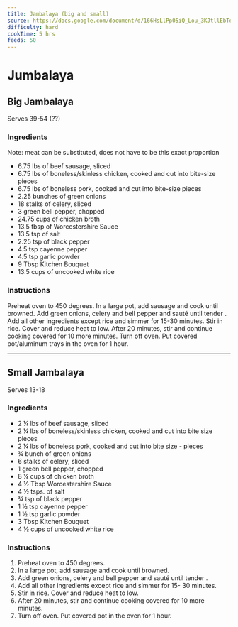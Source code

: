 ```yaml
---
title: Jambalaya (big and small)
source: https://docs.google.com/document/d/166HsLlPp05iQ_Lou_3KJtllEbTd9NIL9l3ZhsseOX9w/edit?usp=drive_link
difficulty: hard
cookTime: 5 hrs
feeds: 50
---
```


# Jumbalaya

## Big Jambalaya

Serves 39-54 (??)

### Ingredients
Note: meat can be substituted, does not have to be this exact proportion
- 6.75 lbs of beef sausage, sliced                     	             	                              	
- 6.75 lbs of boneless/skinless chicken, cooked and cut into bite-size pieces
- 6.75 lbs of boneless pork, cooked and cut into bite-size pieces
- 2.25 bunches of green onions
- 18 stalks of celery, sliced
- 3 green bell pepper, chopped 
- 24.75 cups of chicken broth        	                              	
- 13.5 tbsp of Worcestershire Sauce                	                              	
- 13.5 tsp of salt
- 2.25 tsp of black pepper
- 4.5 tsp cayenne pepper
- 4.5 tsp garlic powder
- 9 Tbsp Kitchen Bouquet
- 13.5 cups of uncooked white rice

### Instructions

Preheat oven to 450 degrees.
In a large pot, add sausage and cook until browned. 
Add green onions, celery and bell pepper and sauté until tender .
Add all other ingredients except rice and simmer for 15-30 minutes.
Stir in rice.  Cover and reduce heat to low.
After 20 minutes, stir and continue cooking covered for 10 more minutes.
Turn off oven.  Put covered pot/aluminum trays in the oven for 1 hour.

---

## Small Jambalaya

Serves 13-18

### Ingredients 

- 2 ¼ lbs of beef sausage, sliced                     	             	                              	
- 2 ¼ lbs of  boneless/skinless chicken, cooked and cut into bite size pieces          	             	
- 2 ¼ lbs of boneless pork, cooked and cut into bite size - pieces                                          	             	
- ¾ bunch of green onions
- 6 stalks of celery, sliced
- 1 green bell pepper, chopped                       	                              	
- 8 ¼ cups of chicken broth                             	                              	
- 4 ½ Tbsp Worcestershire Sauce                	                              	
- 4 ½ tsps. of salt
- ¾ tsp of black pepper
- 1 ½ tsp cayenne pepper
- 1 ½ tsp garlic powder
- 3 Tbsp Kitchen Bouquet
- 4 ½ cups of uncooked white rice

### Instructions

1.  Preheat oven to 450 degrees.
2.  In a large pot, add sausage and cook until browned. 
3.  Add green onions, celery and bell pepper and sauté until tender .
4.  Add all other ingredients except rice and simmer for 15- 30 minutes.
5.  Stir in rice.  Cover and reduce heat to low.
6.  After 20 minutes, stir and continue cooking covered for 10 more minutes.
7.  Turn off oven.  Put covered pot in the oven for 1 hour.
